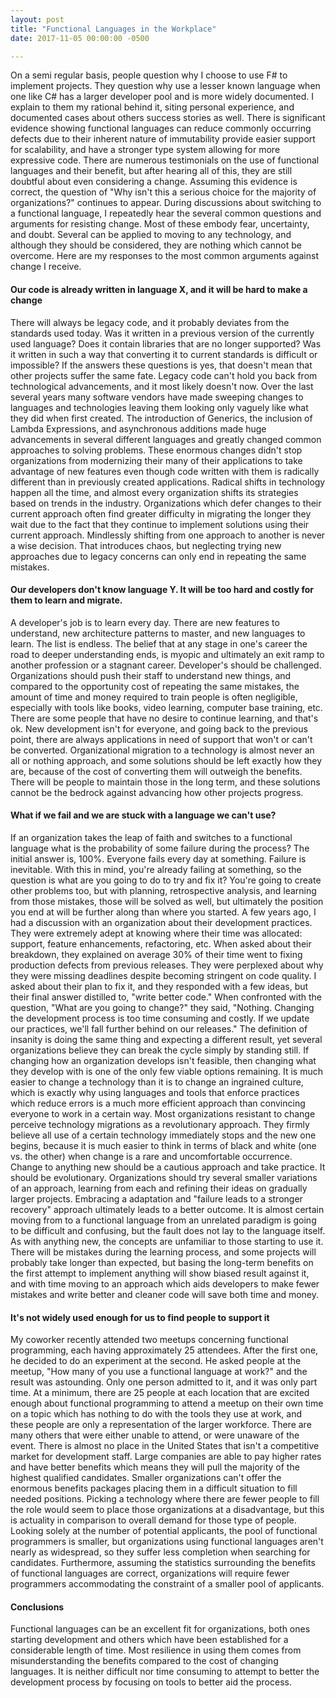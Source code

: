 ```yaml
---
layout: post
title: "Functional Languages in the Workplace"
date: 2017-11-05 00:00:00 -0500

---
```


On a semi regular basis, people question why I choose to use F# to implement projects. They question why use a lesser known language when one like C# has a larger developer pool and is more widely documented. I explain to them my rational behind it, siting personal experience, and documented cases about others success stories as well. There is significant evidence showing functional languages can reduce commonly occurring defects due to their inherent nature of immutability provide easier support for scalability, and have a stronger type system allowing for more expressive code. There are numerous testimonials on the use of functional languages and their benefit, but after hearing all of this, they are still doubtful about even considering a change. Assuming this evidence is correct, the question of "Why isn't this a serious choice for the majority of organizations?" continues to appear.
During discussions about switching to a functional language, I repeatedly hear the several common questions and arguments for resisting change. Most of these embody fear, uncertainty, and doubt. Several can be applied to moving to any technology, and although they should be considered, they are nothing which cannot be overcome. Here are my responses to the most common arguments against change I receive.
<h4>Our code is already written in language X, and it will be hard to make a change</h4>
There will always be legacy code, and it probably deviates from the standards used today. Was it written in a previous version of the currently used language? Does it contain libraries that are no longer supported? Was it written in such a way that converting it to current standards is difficult or impossible? If the answers these questions is yes, that doesn't mean that other projects suffer the same fate.
Legacy code can't hold you back from technological advancements, and it most likely doesn't now. Over the last several years many software vendors have made sweeping changes to languages and technologies leaving them looking only vaguely like what they did when first created. The introduction of Generics, the inclusion of Lambda Expressions, and asynchronous additions made huge advancements in several different languages and greatly changed common approaches to solving problems. These enormous changes didn't stop organizations from modernizing their many of their applications to take advantage of new features even though code written with them is radically different than in previously created applications.
Radical shifts in technology happen all the time, and almost every organization shifts its strategies based on trends in the industry. Organizations which defer changes to their current approach often find greater difficulty in migrating the longer they wait due to the fact that they continue to implement solutions using their current approach. Mindlessly shifting from one approach to another is never a wise decision. That introduces chaos, but neglecting trying new approaches due to legacy concerns can only end in repeating the same mistakes.
<h4>Our developers don't know language Y. It will be too hard and costly for them to learn and migrate.</h4>
A developer's job is to learn every day. There are new features to understand, new architecture patterns to master, and new languages to learn. The list is endless. The belief that at any stage in one's career the road to deeper understanding ends, is myopic and ultimately an exit ramp to another profession or a stagnant career. Developer's should be challenged. Organizations should push their staff to understand new things, and compared to the opportunity cost of repeating the same mistakes, the amount of time and money required to train people is often negligible, especially with tools like books, video learning, computer base training, etc.
There are some people that have no desire to continue learning, and that's ok. New development isn't for everyone, and going back to the previous point, there are always applications in need of support that won't or can't be converted. Organizational migration to a technology is almost never an all or nothing approach, and some solutions should be left exactly how they are, because of the cost of converting them will outweigh the benefits. There will be people to maintain those in the long term, and these solutions cannot be the bedrock against advancing how other projects progress.
<h4>What if we fail and we are stuck with a language we can't use?</h4>
If an organization takes the leap of faith and switches to a functional language what is the probability of some failure during the process? The initial answer is, 100%. Everyone fails every day at something. Failure is inevitable. With this in mind, you're already failing at something, so the question is what are you going to do to try and fix it? You're going to create other problems too, but with planning, retrospective analysis, and learning from those mistakes, those will be solved as well, but ultimately the position you end at will be further along than where you started.
A few years ago, I had a discussion with an organization about their development practices. They were extremely adept at knowing where their time was allocated: support, feature enhancements, refactoring, etc. When asked about their breakdown, they explained on average 30% of their time went to fixing production defects from previous releases. They were perplexed about why they were missing deadlines despite becoming stringent on code quality. I asked about their plan to fix it, and they responded with a few ideas, but their final answer distilled to, "write better code." When confronted with the question, "What are you going to change?" they said, "Nothing. Changing the development process is too time consuming and costly. If we update our practices, we'll fall further behind on our releases." The definition of insanity is doing the same thing and expecting a different result, yet several organizations believe they can break the cycle simply by standing still. If changing how an organization develops isn't feasible, then changing what they develop with is one of the only few viable options remaining. It is much easier to change a technology than it is to change an ingrained culture, which is exactly why using languages and tools that enforce practices which reduce errors is a much more efficient approach than convincing everyone to work in a certain way.
Most organizations resistant to change perceive technology migrations as a revolutionary approach. They firmly believe all use of a certain technology immediately stops and the new one begins, because it is much easier to think in terms of black and white (one vs. the other) when change is a rare and uncomfortable occurrence. Change to anything new should be a cautious approach and take practice. It should be evolutionary. Organizations should try several smaller variations of an approach, learning from each and refining their ideas on gradually larger projects. Embracing a adaptation and "failure leads to a stronger recovery" approach ultimately leads to a better outcome.
It is almost certain moving from to a functional language from an unrelated paradigm is going to be difficult and confusing, but the fault does not lay to the language itself. As with anything new, the concepts are unfamiliar to those starting to use it. There will be mistakes during the learning process, and some projects will probably take longer than expected, but basing the long-term benefits on the first attempt to implement anything will show biased result against it, and with time moving to an approach which aids developers to make fewer mistakes and write better and cleaner code will save both time and money.
<h4>It's not widely used enough for us to find people to support it</h4>
My coworker recently attended two meetups concerning functional programming, each having approximately 25 attendees. After the first one, he decided to do an experiment at the second. He asked people at the meetup, "How many of you use a functional language at work?" and the result was astounding. Only one person admitted to it, and it was only part time. At a minimum, there are 25 people at each location that are excited enough about functional programming to attend a meetup on their own time on a topic which has nothing to do with the tools they use at work, and these people are only a representation of the larger workforce. There are many others that were either unable to attend, or were unaware of the event.
There is almost no place in the United States that isn't a competitive market for development staff. Large companies are able to pay higher rates and have better benefits which means they will pull the majority of the highest qualified candidates. Smaller organizations can't offer the enormous benefits packages placing them in a difficult situation to fill needed positions. Picking a technology where there are fewer people to fill the role would seem to place those organizations at a disadvantage, but this is actuality in comparison to overall demand for those type of people. Looking solely at the number of potential applicants, the pool of functional programmers is smaller, but organizations using functional languages aren't nearly as widespread, so they suffer less completion when searching for candidates. Furthermore, assuming the statistics surrounding the benefits of functional languages are correct, organizations will require fewer programmers accommodating the constraint of a smaller pool of applicants.
<h4>Conclusions</h4>
Functional languages can be an excellent fit for organizations, both ones starting development and others which have been established for a considerable length of time. Most resilience in using them comes from misunderstanding the benefits compared to the cost of changing languages. It is neither difficult nor time consuming to attempt to better the development process by focusing on tools to better aid the process.
